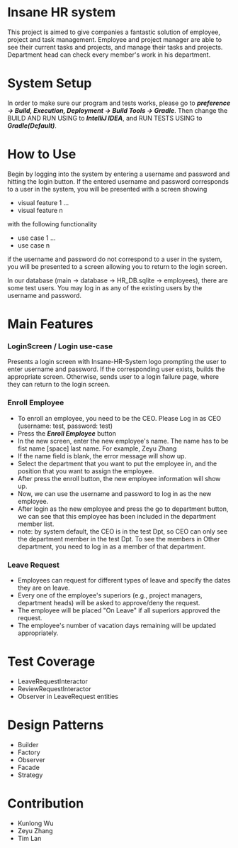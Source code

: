 # Insane HR system

This project is aimed to give companies a fantastic solution of employee, project and task management. Employee and project manager are able to see their current tasks and projects, and manage their tasks and projects. Department head can check every member's work in his department. 

# System Setup

In order to make sure our program and tests works, please go to ***preference -> Build, Execution, Deployment -> Build Tools -> Gradle***.
Then change the BUILD AND RUN USING to ***IntelliJ IDEA***, and RUN TESTS USING to ***Gradle(Default)***.


# How to Use

Begin by logging into the system by entering a username and password and hitting the login button.
If the entered username and password corresponds to a user in the system, 
you will be presented with a screen showing

- visual feature 1
...
- visual feature n

with the following functionality

- use case 1
...
- use case n

if the username and password do not correspond to a user in the system, 
you will be presented to a screen allowing you to return to the login screen.

In our database (main -> database -> HR_DB.sqlite -> employees), there are some test users. You may log in as any of the existing users by the username and password. 


# Main Features

### LoginScreen / Login use-case
  Presents a login screen with Insane-HR-System logo prompting the user to enter username and password.
  If the corresponding user exists, builds the appropriate screen.
  Otherwise, sends user to a login failure page, where they can return to the login screen.

### Enroll Employee
  - To enroll an employee, you need to be the CEO. Please Log in as CEO (username: test, password: test)
  - Press the ***Enroll Employee*** button
  - In the new screen, enter the new employee's name. The name has to be fist name [space] last name. For example, Zeyu Zhang
  - If the name field is blank, the error message will show up.
  - Select the department that you want to put the employee in, and the position that you want to assign the employee.
  - After press the enroll button, the new employee information will show up.
  - Now, we can use the username and password to log in as the new employee.
  - After login as the new employee and press the go to department button, we can see that this employee has been included in the department member list.
  - note: by system default, the CEO is in the test Dpt, so CEO can only see the department member in the test Dpt. To see the members in Other department, you need to log in as a member of that department. 

### Leave Request
- Employees can request for different types of leave and specify the dates they are on leave.
- Every one of the employee's superiors (e.g., project managers, department heads) will be asked to approve/deny the request.
- The employee will be placed "On Leave" if all superiors approved the request.
- The employee's number of vacation days remaining will be updated appropriately.


# Test Coverage

-  LeaveRequestInteractor
-  ReviewRequestInteractor
-  Observer in LeaveRequest entities


# Design Patterns

-  Builder
-  Factory
-  Observer
-  Facade
-  Strategy

# Contribution

-  Kunlong Wu
-  Zeyu Zhang
-  Tim Lan

